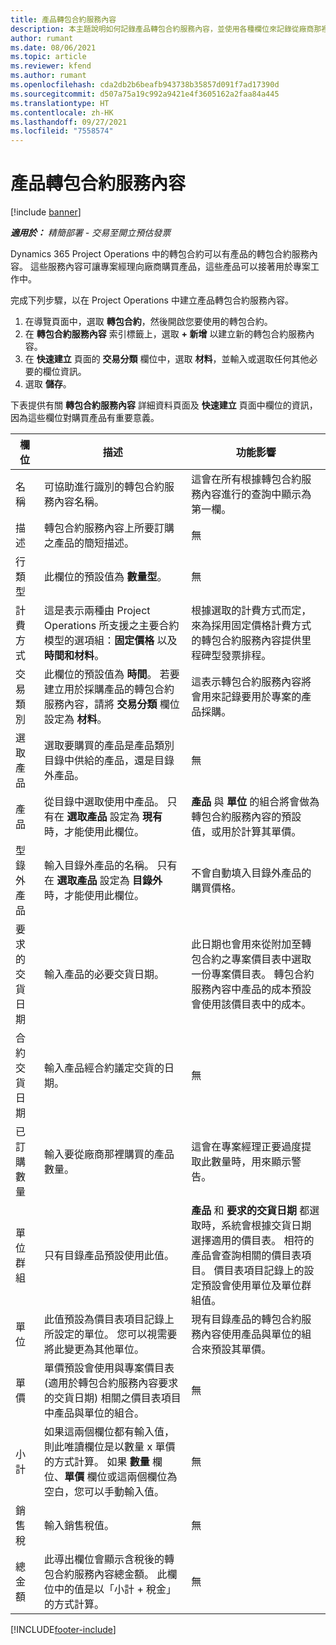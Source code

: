 ```yaml
---
title: 產品轉包合約服務內容
description: 本主題說明如何記錄產品轉包合約服務內容，並使用各種欄位來記錄從廠商那裡購買的產品。
author: rumant
ms.date: 08/06/2021
ms.topic: article
ms.reviewer: kfend
ms.author: rumant
ms.openlocfilehash: cda2db2b6beafb943738b35857d091f7ad17390d
ms.sourcegitcommit: d507a75a19c992a9421e4f3605162a2faa84a445
ms.translationtype: HT
ms.contentlocale: zh-HK
ms.lasthandoff: 09/27/2021
ms.locfileid: "7558574"
---
```

# <a name="subcontract-lines-for-products"></a>產品轉包合約服務內容

[!include [banner](../../includes/dataverse-preview.md)]

_**適用於：** 精簡部署 - 交易至開立預估發票_

Dynamics 365 Project Operations 中的轉包合約可以有產品的轉包合約服務內容。 這些服務內容可讓專案經理向廠商購買產品，這些產品可以接著用於專案工作中。

完成下列步驟，以在 Project Operations 中建立產品轉包合約服務內容。

1. 在導覽頁面中，選取 **轉包合約**，然後開啟您要使用的轉包合約。 
2. 在 **轉包合約服務內容** 索引標籤上，選取 **+ 新增** 以建立新的轉包合約服務內容。
3. 在 **快速建立** 頁面的 **交易分類** 欄位中，選取 **材料**，並輸入或選取任何其他必要的欄位資訊。 
4. 選取 **儲存**。

下表提供有關 **轉包合約服務內容** 詳細資料頁面及 **快速建立** 頁面中欄位的資訊，因為這些欄位對購買產品有重要意義。

| 欄位 | 描述 | 功能影響|
| ----- | ----------- | ----------- |
| 名稱 | 可協助進行識別的轉包合約服務內容名稱。 |這會在所有根據轉包合約服務內容進行的查詢中顯示為第一欄。
| 描述 | 轉包合約服務內容上所要訂購之產品的簡短描述。 | 無​​ |
| 行類型 | 此欄位的預設值為 **數量型**。 |無​​ |
| 計費方式 | 這是表示兩種由 Project Operations 所支援之主要合約模型的選項組：**固定價格** 以及 **時間和材料**。 | 根據選取的計費方式而定，來為採用固定價格計費方式的轉包合約服務內容提供里程碑型發票排程。 |
| 交易類別 |此欄位的預設值為 **時間**。 若要建立用於採購產品的轉包合約服務內容，請將 **交易分類** 欄位設定為 **材料**。  | 這表示轉包合約服務內容將會用來記錄要用於專案的產品採購。 |
| 選取產品 | 選取要購買的產品是產品類別目錄中供給的產品，還是目錄外產品。 |無​​ |
| 產品 | 從目錄中選取使用中產品。 只有在 **選取產品** 設定為 **現有** 時，才能使用此欄位。 |**產品** 與 **單位** 的組合將會做為轉包合約服務內容的預設值，或用於計算其單價。
| 型錄外產品 | 輸入目錄外產品的名稱。 只有在 **選取產品** 設定為 **目錄外** 時，才能使用此欄位。  |不會自動填入目錄外產品的購買價格。|
| 要求的交貨日期 | 輸入產品的必要交貨日期。| 此日期也會用來從附加至轉包合約之專案價目表中選取一份專案價目表。 轉包合約服務內容中產品的成本預設會使用該價目表中的成本。 |
| 合約交貨日期 | 輸入產品經合約議定交貨的日期。  |無​​|
| 已訂購數量 | 輸入要從廠商那裡購買的產品數量。| 這會在專案經理正要過度提取此數量時，用來顯示警告。|
| 單位群組 | 只有目錄產品預設使用此值。 |**產品** 和 **要求的交貨日期** 都選取時，系統會根據交貨日期選擇適用的價目表。 相符的產品會查詢相關的價目表項目。 價目表項目記錄上的設定預設會使用單位及單位群組值。 |
| 單位 | 此值預設為價目表項目記錄上所設定的單位。 您可以視需要將此變更為其他單位。| 現有目錄產品的轉包合約服務內容使用產品與單位的組合來預設其單價。 |
| 單價 | 單價預設會使用與專案價目表 (適用於轉包合約服務內容要求的交貨日期) 相關之價目表項目中產品與單位的組合。  |無​​ |
| 小計 | 如果這兩個欄位都有輸入值，則此唯讀欄位是以數量 x 單價的方式計算。 如果 **數量** 欄位、**單價** 欄位或這兩個欄位為空白，您可以手動輸入值。  |無​​ |
| 銷售稅 | 輸入銷售稅值。 |無​​ |
| 總金額 | 此導出欄位會顯示含稅後的轉包合約服務內容總金額。 此欄位中的值是以「小計 + 稅金」的方式計算。 |無​​ |


[!INCLUDE[footer-include](../../includes/footer-banner.md)]
